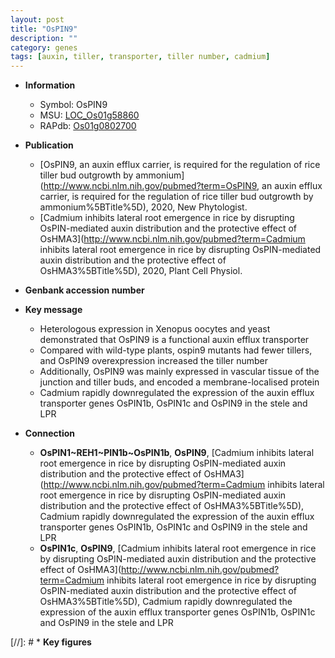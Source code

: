 ```yaml
---
layout: post
title: "OsPIN9"
description: ""
category: genes
tags: [auxin, tiller, transporter, tiller number, cadmium]
---
```


* **Information**  
    + Symbol: OsPIN9  
    + MSU: [LOC_Os01g58860](http://rice.uga.edu/cgi-bin/ORF_infopage.cgi?orf=LOC_Os01g58860)  
    + RAPdb: [Os01g0802700](http://rapdb.dna.affrc.go.jp/viewer/gbrowse_details/irgsp1?name=Os01g0802700)  

* **Publication**  
    + [OsPIN9, an auxin efflux carrier, is required for the regulation of rice tiller bud outgrowth by ammonium](http://www.ncbi.nlm.nih.gov/pubmed?term=OsPIN9, an auxin efflux carrier, is required for the regulation of rice tiller bud outgrowth by ammonium%5BTitle%5D), 2020, New Phytologist.
    + [Cadmium inhibits lateral root emergence in rice by disrupting OsPIN-mediated auxin distribution and the protective effect of OsHMA3](http://www.ncbi.nlm.nih.gov/pubmed?term=Cadmium inhibits lateral root emergence in rice by disrupting OsPIN-mediated auxin distribution and the protective effect of OsHMA3%5BTitle%5D), 2020, Plant Cell Physiol.

* **Genbank accession number**  

* **Key message**  
    + Heterologous expression in Xenopus oocytes and yeast demonstrated that OsPIN9 is a functional auxin efflux transporter
    + Compared with wild-type plants, ospin9 mutants had fewer tillers, and OsPIN9 overexpression increased the tiller number
    + Additionally, OsPIN9 was mainly expressed in vascular tissue of the junction and tiller buds, and encoded a membrane-localised protein
    + Cadmium rapidly downregulated the expression of the auxin efflux transporter genes OsPIN1b, OsPIN1c and OsPIN9 in the stele and LPR

* **Connection**  
    + __OsPIN1~REH1~PIN1b~OsPIN1b__, __OsPIN9__, [Cadmium inhibits lateral root emergence in rice by disrupting OsPIN-mediated auxin distribution and the protective effect of OsHMA3](http://www.ncbi.nlm.nih.gov/pubmed?term=Cadmium inhibits lateral root emergence in rice by disrupting OsPIN-mediated auxin distribution and the protective effect of OsHMA3%5BTitle%5D),  Cadmium rapidly downregulated the expression of the auxin efflux transporter genes OsPIN1b, OsPIN1c and OsPIN9 in the stele and LPR
    + __OsPIN1c__, __OsPIN9__, [Cadmium inhibits lateral root emergence in rice by disrupting OsPIN-mediated auxin distribution and the protective effect of OsHMA3](http://www.ncbi.nlm.nih.gov/pubmed?term=Cadmium inhibits lateral root emergence in rice by disrupting OsPIN-mediated auxin distribution and the protective effect of OsHMA3%5BTitle%5D),  Cadmium rapidly downregulated the expression of the auxin efflux transporter genes OsPIN1b, OsPIN1c and OsPIN9 in the stele and LPR

[//]: # * **Key figures**  


